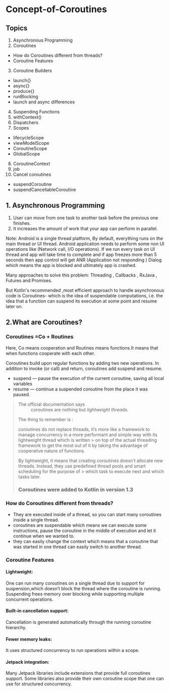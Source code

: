 # Concept-of-Coroutines

## Topics

1. Asynchronous Programming
2. Coroutines
- How do Coroutines different from threads?
- Coroutine Features

3. Coroutine Builders
- launch{}
- async{}
- produce{}
- runBlocking
- launch and async differences

4. Suspending Functions
5. withContext()
6. Dispatchers
7. Scopes
- lifecycleScope
- viewModelScope
- CoroutineScope
- GlobalScope

8. CoroutineContext
9. job
10. Cancel coroutines
- suspendCoroutine
- suspendCancellableCoroutine

## 1. Asynchronous Programming

1) User can move from one task to another task before the previous one finishes.
2) It increases the amount of work that your app can perform in parallel.

Note: Android is a single thread platform, By default, everything runs on the main thread or UI thread. Android application needs to perform some non UI operations like (Network call, I/O operations).
If we run every task on UI thread and app will take time to complete and if app freezes more than 5 seconds then app control will get ANR (Application not responding ) Dialog which means the app is blocked and ultimately app is crashed.

Many approaches to solve this problem:
Threading , Callbacks , RxJava , Futures and Promises.

But Kotlin's recommended  ,most efficient approach to handle asynchronous code is Coroutines-
which is the idea of suspendable computations, i.e. the idea that a function can suspend its execution at some point and resume later on.


## 2.What are Coroutines?

### Coroutines =Co + Routines 
Here, Co means cooperation and Routines means functions.It means that when functions cooperate with each other.

Coroutines build upon regular functions by adding two new operations. In addition to invoke (or call) and return, coroutines add suspend and resume.

- suspend — pause the execution of the current coroutine, saving all local variables
- resume — continue a suspended coroutine from the place it was paused.

> <dl>
> <dt>The official documentation says </dt>
>  
><dd>coroutines are nothing but <em>lightweight threads.</em></dd>
> </dl>
> The thing to remember is :
> 
> coroutines do not replace threads, it’s more like a framework to manage concurrency in a more performant and simple way with its lightweight thread which is written > on top of the actual threading framework to get the most out of it by taking the advantage of cooperative nature of functions.
>
>By lightweight, it means that creating coroutines doesn’t allocate new threads. Instead, they use predefined thread pools and smart scheduling for the purpose of     > which task to execute next and which tasks later.
>
> ### Coroutines were added to Kotlin in version 1.3


### How do Coroutines different from threads?

-	They are executed inside of a thread, so you can start many coroutines inside a single thread.
-	coroutines are suspendable which means we can execute some instructions, pause the coroutine in the middle of execution and let it continue when we wanted to.
-	they can easily change the context which means that a coroutine that was started in one thread can easily switch to another thread.

### Coroutine Features

#### Lightweight: 
One can run many coroutines on a single thread due to support for suspension,which doesn’t block the thread where the coroutine is running. Suspending frees memory    over blocking while supporting multiple concurrent operations.
#### Built-in cancellation support: 
Cancellation is generated automatically through the running coroutine hierarchy.
#### Fewer memory leaks: 
It uses structured concurrency to run operations within a scope.
#### Jetpack integration: 
Many Jetpack libraries include extensions that provide full coroutines support. Some libraries also provide their own coroutine scope that one can use for structured concurrency.

                 

